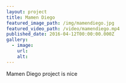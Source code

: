 ```yaml
---
layout: project
title: Mamen Diego
featured_image_path: /img/mamendiego.jpg
featured_video_path: /video/mamendiego.mp4
published_date: 2016-04-12T00:00:00.000Z
gallery:
  - image:
    url:
    alt:
---
```



Mamen Diego project is nice